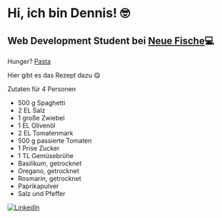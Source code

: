 # Hi, ich bin Dennis! :nerd_face:

## Web Development Student bei [Neue Fische](https://github.com/neuefische):computer:

Hunger? [Pasta](https://www.eatclub.tv/wp-content/uploads/sites/4/2022/04/pasta-al-pollo-1-e1655385643884.jpg)

Hier gibt es das Rezept dazu :yum:

Zutaten für 4 Personen

- 500 g Spaghetti
- 2 EL Salz
- 1 große Zwiebel
- 1 EL Olivenöl
- 2 EL Tomatenmark
- 500 g passierte Tomaten
- 1 Prise Zucker
- 1 TL Gemüsebrühe
- Basilikum, getrocknet
- Oregano, getrocknet
- Rosmarin, getrocknet
- Paprikapulver
- Salz und Pfeffer

[![LinkedIn](https://img.shields.io/badge/-LinkedIn-blue?style=flat-square&logo=Linkedin&logoColor=white&link=https://www.linkedin.com/in/dennis-erdmann-90262123a/)](https://www.linkedin.com/in/dennis-erdmann-90262123a/)



